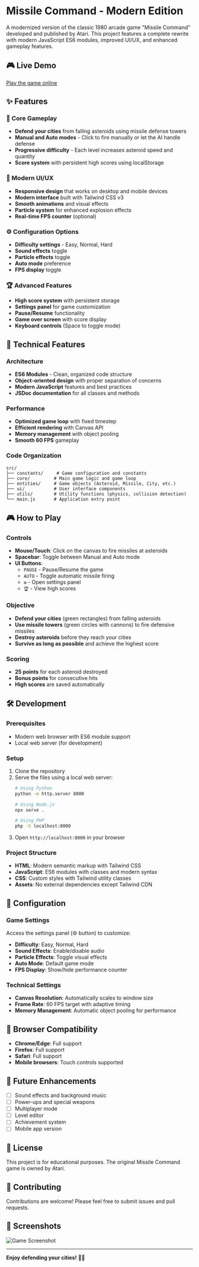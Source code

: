 # Missile Command - Modern Edition

A modernized version of the classic 1980 arcade game "Missile Command" developed and published by Atari. This project features a complete rewrite with modern JavaScript ES6 modules, improved UI/UX, and enhanced gameplay features.

## 🎮 Live Demo

[Play the game online](https://santiherranz.github.io/new-missile-command/)

## ✨ Features

### 🎯 Core Gameplay
- **Defend your cities** from falling asteroids using missile defense towers
- **Manual and Auto modes** - Click to fire manually or let the AI handle defense
- **Progressive difficulty** - Each level increases asteroid speed and quantity
- **Score system** with persistent high scores using localStorage

### 🎨 Modern UI/UX
- **Responsive design** that works on desktop and mobile devices
- **Modern interface** built with Tailwind CSS v3
- **Smooth animations** and visual effects
- **Particle system** for enhanced explosion effects
- **Real-time FPS counter** (optional)

### ⚙️ Configuration Options
- **Difficulty settings** - Easy, Normal, Hard
- **Sound effects** toggle
- **Particle effects** toggle
- **Auto mode** preference
- **FPS display** toggle

### 🏆 Advanced Features
- **High score system** with persistent storage
- **Settings panel** for game customization
- **Pause/Resume** functionality
- **Game over screen** with score display
- **Keyboard controls** (Space to toggle mode)

## 🚀 Technical Features

### Architecture
- **ES6 Modules** - Clean, organized code structure
- **Object-oriented design** with proper separation of concerns
- **Modern JavaScript** features and best practices
- **JSDoc documentation** for all classes and methods

### Performance
- **Optimized game loop** with fixed timestep
- **Efficient rendering** with Canvas API
- **Memory management** with object pooling
- **Smooth 60 FPS** gameplay

### Code Organization
```
src/
├── constants/     # Game configuration and constants
├── core/         # Main game logic and game loop
├── entities/     # Game objects (Asteroid, Missile, City, etc.)
├── ui/           # User interface components
├── utils/        # Utility functions (physics, collision detection)
└── main.js       # Application entry point
```

## 🎮 How to Play

### Controls
- **Mouse/Touch**: Click on the canvas to fire missiles at asteroids
- **Spacebar**: Toggle between Manual and Auto mode
- **UI Buttons**: 
  - `PAUSE` - Pause/Resume the game
  - `AUTO` - Toggle automatic missile firing
  - `⚙️` - Open settings panel
  - `🏆` - View high scores

### Objective
- **Defend your cities** (green rectangles) from falling asteroids
- **Use missile towers** (green circles with cannons) to fire defensive missiles
- **Destroy asteroids** before they reach your cities
- **Survive as long as possible** and achieve the highest score

### Scoring
- **25 points** for each asteroid destroyed
- **Bonus points** for consecutive hits
- **High scores** are saved automatically

## 🛠️ Development

### Prerequisites
- Modern web browser with ES6 module support
- Local web server (for development)

### Setup
1. Clone the repository
2. Serve the files using a local web server:
   ```bash
   # Using Python
   python -m http.server 8000
   
   # Using Node.js
   npx serve .
   
   # Using PHP
   php -S localhost:8000
   ```
3. Open `http://localhost:8000` in your browser

### Project Structure
- **HTML**: Modern semantic markup with Tailwind CSS
- **JavaScript**: ES6 modules with classes and modern syntax
- **CSS**: Custom styles with Tailwind utility classes
- **Assets**: No external dependencies except Tailwind CDN

## 🔧 Configuration

### Game Settings
Access the settings panel (⚙️ button) to customize:
- **Difficulty**: Easy, Normal, Hard
- **Sound Effects**: Enable/disable audio
- **Particle Effects**: Toggle visual effects
- **Auto Mode**: Default game mode
- **FPS Display**: Show/hide performance counter

### Technical Settings
- **Canvas Resolution**: Automatically scales to window size
- **Frame Rate**: 60 FPS target with adaptive timing
- **Memory Management**: Automatic object pooling for performance

## 📱 Browser Compatibility

- **Chrome/Edge**: Full support
- **Firefox**: Full support
- **Safari**: Full support
- **Mobile browsers**: Touch controls supported

## 🎯 Future Enhancements

- [ ] Sound effects and background music
- [ ] Power-ups and special weapons
- [ ] Multiplayer mode
- [ ] Level editor
- [ ] Achievement system
- [ ] Mobile app version

## 📄 License

This project is for educational purposes. The original Missile Command game is owned by Atari.

## 🤝 Contributing

Contributions are welcome! Please feel free to submit issues and pull requests.

## 📸 Screenshots

![Game Screenshot](https://user-images.githubusercontent.com/961911/110108706-cbaea780-7dac-11eb-9feb-7edbfd19af5e.png)

---

**Enjoy defending your cities!** 🚀💥
